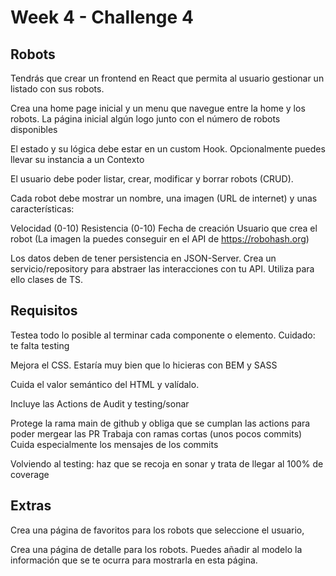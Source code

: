 # Week 4 - Challenge 4

## Robots

Tendrás que crear un frontend en React que permita al usuario gestionar un listado con sus robots.

Crea una home page inicial y un menu que navegue entre la home y los robots. La página inicial algún logo junto con el número de robots disponibles

El estado y su lógica debe estar en un custom Hook. Opcionalmente puedes llevar su instancia a un Contexto

El usuario debe poder listar, crear, modificar y borrar robots (CRUD).

Cada robot debe mostrar un nombre, una imagen (URL de internet) y unas características:

Velocidad (0-10)
Resistencia (0-10)
Fecha de creación
Usuario que crea el robot
(La imagen la puedes conseguir en el API de https://robohash.org)

Los datos deben de tener persistencia en JSON-Server. Crea un servicio/repository para abstraer las interacciones con tu API. Utiliza para ello clases de TS.

## Requisitos

Testea todo lo posible al terminar cada componente o elemento. Cuidado: te falta testing

Mejora el CSS. Estaría muy bien que lo hicieras con BEM y SASS

Cuida el valor semántico del HTML y valídalo.

Incluye las Actions de Audit y testing/sonar

Protege la rama main de github y obliga que se cumplan las actions para poder mergear las PR Trabaja con ramas cortas (unos pocos commits) Cuida especialmente los mensajes de los commits

Volviendo al testing: haz que se recoja en sonar y trata de llegar al 100% de coverage

## Extras

Crea una página de favoritos para los robots que seleccione el usuario,

Crea una página de detalle para los robots. Puedes añadir al modelo la información que se te ocurra para mostrarla en esta página.
